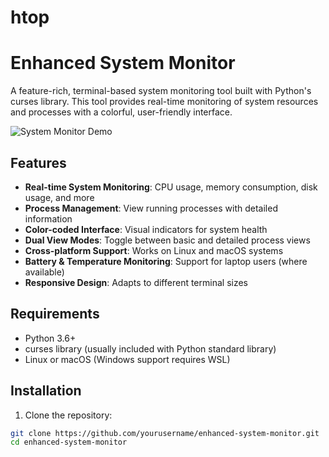 # htop

# Enhanced System Monitor

A feature-rich, terminal-based system monitoring tool built with Python's curses library. This tool provides real-time monitoring of system resources and processes with a colorful, user-friendly interface.

![System Monitor Demo](https://via.placeholder.com/800x400?text=Enhanced+System+Monitor+Demo)

## Features

- **Real-time System Monitoring**: CPU usage, memory consumption, disk usage, and more
- **Process Management**: View running processes with detailed information
- **Color-coded Interface**: Visual indicators for system health
- **Dual View Modes**: Toggle between basic and detailed process views
- **Cross-platform Support**: Works on Linux and macOS systems
- **Battery & Temperature Monitoring**: Support for laptop users (where available)
- **Responsive Design**: Adapts to different terminal sizes

## Requirements

- Python 3.6+
- curses library (usually included with Python standard library)
- Linux or macOS (Windows support requires WSL)

## Installation

1. Clone the repository:
```bash
git clone https://github.com/yourusername/enhanced-system-monitor.git
cd enhanced-system-monitor
